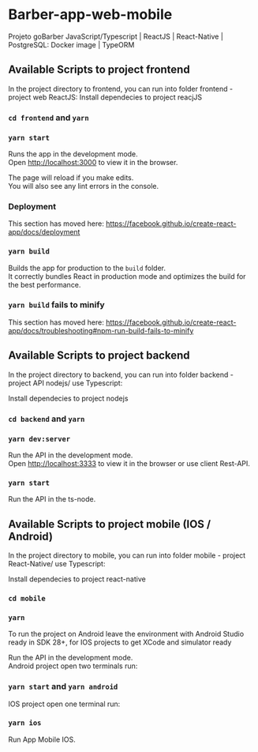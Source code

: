# Barber-app-web-mobile
Projeto goBarber JavaScript/Typescript | ReactJS | React-Native | PostgreSQL: Docker image | TypeORM

## Available Scripts to project frontend

In the project directory to frontend, you can run into folder frontend - project web ReactJS:
Install dependecies to project reacjJS
### `cd frontend` and `yarn`

### `yarn start`

Runs the app in the development mode.<br />
Open [http://localhost:3000](http://localhost:3000) to view it in the browser.

The page will reload if you make edits.<br />
You will also see any lint errors in the console.

### Deployment

This section has moved here: https://facebook.github.io/create-react-app/docs/deployment

### `yarn build`

Builds the app for production to the `build` folder.<br />
It correctly bundles React in production mode and optimizes the build for the best performance.

### `yarn build` fails to minify

This section has moved here: https://facebook.github.io/create-react-app/docs/troubleshooting#npm-run-build-fails-to-minify


## Available Scripts to project backend

In the project directory to backend, you can run into folder backend - project API nodejs/ use Typescript:

Install dependecies to project nodejs
### `cd backend` and `yarn`

### `yarn dev:server`

Run the API in the development mode.<br />
Open [http://localhost:3333](http://localhost:3333) to view it in the browser or use client Rest-API.

### `yarn start`
Run the API in the ts-node.<br />


## Available Scripts to project mobile (IOS / Android)

In the project directory to mobile, you can run into folder mobile - project React-Native/ use Typescript:

Install dependecies to project react-native
### `cd mobile `

### `yarn`

To run the project on Android leave the environment with Android Studio ready in SDK 28+,
for IOS projects to get XCode and simulator ready

Run the API in the development mode.<br />
Android project open two terminals run:
### `yarn start` and `yarn android`

IOS project open one terminal run:
### `yarn ios`
Run App Mobile IOS.<br />

